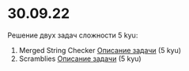 # 30.09.22
Решение двух задач сложности 5 kyu:

1. Merged String Checker [Описание задачи](https://www.codewars.com/kata/54c9fcad28ec4c6e680011aa) (5 kyu)
2. Scramblies [Описание задачи](https://www.codewars.com/kata/55c04b4cc56a697bb0000048) (5 kyu)
